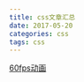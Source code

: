 ```yaml
---
title: css文章汇总
date: 2017-05-20
categories: css
tags: css
---
```


[60fps动画](http://mp.weixin.qq.com/s?__biz=MjM5MTA1MjAxMQ==&mid=206984354&idx=1&sn=493f4729da146fa22506e6ecb386291a&scene=21#wechat_redirect)
